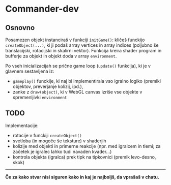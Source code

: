 # Commander-dev

## Osnovno

Posamezen objekt instanciraš v funkciji `initGame()`: kličeš funckijo `createObject(...)`, ki ji podaš array vertices in array indices (poljubno še translacijski, rotacijski in skalirni vektor).
Funkcija kreira shader program in bufferje za objekt in objekt doda v array `environment`.

Po vseh inicializacijah se prične game loop (`update()` funkcija), ki je v glavnem sestavljena iz:
- `gameplay()` funckije, ki naj bi implementirala vso igralno logiko (premiki objektov, preverjanje kolizij, ipd.),
- zanke z `draw(object)`, ki v WebGL canvas izriše vse objekte v spremenljivki `environment`
## TODO

Implementacije:
- rotacije v funckiji `createObject()`
- svetloba (in mogoče še teksture) v shaderjih
- kolizije med objekti in primerne reakcije (npr. med igralcem in tlemi; za začetek je igralec lahko tudi navaden kvader...)
- kontrola objekta (igralca) prek tipk na tipkovnici (premik levo-desno, skok)

-----

**Če za kako stvar nisi siguren kako in kaj je najboljš, da vprašaš v chatu.**